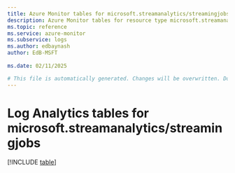 ```yaml
---
title: Azure Monitor tables for microsoft.streamanalytics/streamingjobs
description: Azure Monitor tables for resource type microsoft.streamanalytics/streamingjobs
ms.topic: reference
ms.service: azure-monitor
ms.subservice: logs
ms.author: edbaynash
author: EdB-MSFT
   
ms.date: 02/11/2025

# This file is automatically generated. Changes will be overwritten. Do not change this file directly.
---
```


# Log Analytics tables for microsoft.streamanalytics/streamingjobs  

[!INCLUDE [table](~/reusable-content/ce-skilling/azure/includes/azure-monitor/reference/tables/microsoft-streamanalytics_streamingjobs-include.md)]

